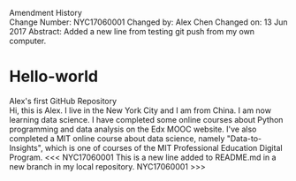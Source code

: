 Amendment History  
Change Number: NYC17060001
Changed by: Alex Chen
Changed on: 13 Jun 2017
Abstract: Added a new line from testing git push from my own computer.

# Hello-world
Alex's first GitHub Repository<br>
Hi, this is Alex. I live in the New York City and I am from China. I am now learning data science.
I have completed some online courses about Python programming and data analysis on the Edx MOOC website. I've also completed a MIT online course about data science, namely "Data-to-Insights", which is one of courses of the MIT Professional Education Digital Program.
<<< NYC17060001
This is a new line added to README.md in a new branch in my local repository.
NYC17060001 >>>
